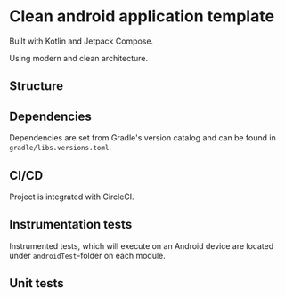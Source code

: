 # Clean android application template

Built with Kotlin and Jetpack Compose.

Using modern and clean architecture.

## Structure

## Dependencies

Dependencies are set from Gradle's version catalog and can be found in `gradle/libs.versions.toml`.

## CI/CD

Project is integrated with CircleCI.

## Instrumentation tests

Instrumented tests, which will execute on an Android device are located under `androidTest`-folder on each module.

## Unit tests